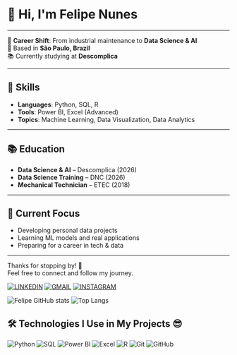 # 👋 Hi, I'm Felipe Nunes

---

🎯 **Career Shift**: From industrial maintenance to **Data Science & AI**  
📍 Based in **São Paulo, Brazil**  
📚 Currently studying at **Descomplica**

---

## 🚀 Skills

- **Languages**: Python, SQL, R  
- **Tools**: Power BI, Excel (Advanced)  
- **Topics**: Machine Learning, Data Visualization, Data Analytics  

---

## 📚 Education

- **Data Science & AI** – Descomplica (2026)  
- **Data Science Training** – DNC (2026)  
- **Mechanical Technician** – ETEC (2018)

---

## 🧠 Current Focus

- Developing personal data projects  
- Learning ML models and real applications  
- Preparing for a career in tech & data

---

Thanks for stopping by! 🚀  
Feel free to connect and follow my journey.


  [![LINKEDIN](https://img.shields.io/badge/LinkedIn-0077B5?style=for-the-badge&logo=linkedin&logoColor=white)](https://www.linkedin.com/in/felipe-nunes-b3a3061b6/)  [![GMAIL](https://img.shields.io/badge/Gmail-D14836?style=for-the-badge&logo=gmail&logoColor=white)](https://mail.google.com/mail/u/0/#inbox)                            [![INSTAGRAM](https://img.shields.io/badge/Instagram-E4405F?style=for-the-badge&logo=instagram&logoColor=white)](https://www.instagram.com/fehlipera_scx/)

 ![Felipe GitHub stats](https://github-readme-stats.vercel.app/api?username=FelipeNunesReis&show_icons=true&theme=radical)
 ![Top Langs](https://github-readme-stats.vercel.app/api/top-langs/?username=FelipeNunesReis&layout=compact&icons=true&theme=radical)

## 🛠️ Technologies I Use in My Projects 😎

![Python](https://img.shields.io/badge/Python-3776AB?style=for-the-badge&logo=python&logoColor=white)
![SQL](https://img.shields.io/badge/SQL-336791?style=for-the-badge&logo=postgresql&logoColor=white)
![Power BI](https://img.shields.io/badge/Power%20BI-F2C811?style=for-the-badge&logo=powerbi&logoColor=black)
![Excel](https://img.shields.io/badge/Excel-217346?style=for-the-badge&logo=microsoft-excel&logoColor=white)
![R](https://img.shields.io/badge/R-276DC3?style=for-the-badge&logo=r&logoColor=white)
![Git](https://img.shields.io/badge/Git-F05032?style=for-the-badge&logo=git&logoColor=white)
![GitHub](https://img.shields.io/badge/GitHub-181717?style=for-the-badge&logo=github&logoColor=white)

